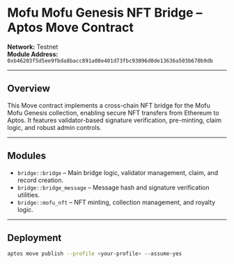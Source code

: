 
# Mofu Mofu Genesis NFT Bridge – Aptos Move Contract

**Network:** Testnet  
**Module Address:** `0xb46203f5d5ee9fbda8bacc891a08e401d73fbc93096d0de13636a503b670b9db`

---

## Overview

This Move contract implements a cross-chain NFT bridge for the Mofu Mofu Genesis collection, enabling secure NFT transfers from Ethereum to Aptos. It features validator-based signature verification, pre-minting, claim logic, and robust admin controls.

---

## Modules

- `bridge::bridge` – Main bridge logic, validator management, claim, and record creation.
- `bridge::bridge_message` – Message hash and signature verification utilities.
- `bridge::mofu_nft` – NFT minting, collection management, and royalty logic.

---

## Deployment

```sh
aptos move publish --profile <your-profile> --assume-yes
```